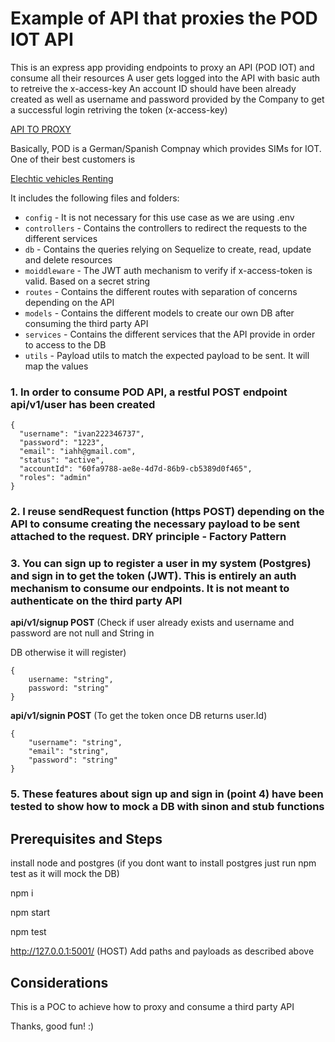 # Example of API that proxies the POD IOT API

This is an express app providing endpoints to proxy an API (POD IOT) and consume all their resources
A user gets logged into the API with basic auth to retreive the x-access-key 
An account ID should have been already created as well as username and password provided by the Company to get a successful login retriving the token (x-access-key)

[API TO PROXY](https://hummingbird-staging.podgroup.com/v3/docs/swagger/index.html)

Basically, POD is a German/Spanish Compnay which provides SIMs for IOT. One of their best customers is

[Elechtic vehicles Renting](https://www.rideyego.com/)

It includes the following files and folders:

- `config` - It is not necessary for this use case as we are using .env
- `controllers` - Contains the controllers to redirect the requests to the different services
- `db` - Contains the queries relying on Sequelize to create, read, update and delete resources
- `moiddleware` - The JWT auth mechanism to verify if x-access-token is valid. Based on a secret string
- `routes` - Contains the different routes with separation of concerns depending on the API 
- `models` - Contains the different models to create our own DB after consuming the third party API 
- `services` - Contains the different services that the API provide in order to access to the DB 
- `utils` - Payload utils to match the expected payload to be sent. It will map the values

### 1. In order to consume POD API, a restful POST endpoint api/v1/user has been created

```
{
  "username": "ivan222346737",
  "password": "1223",
  "email": "iahh@gmail.com",
  "status": "active",
  "accountId": "60fa9788-ae8e-4d7d-86b9-cb5389d0f465",
  "roles": "admin"
}
```

### 2. I reuse sendRequest function (https POST) depending on the API to consume creating the necessary payload to be sent attached to the request. DRY principle - Factory Pattern

### 3. You can sign up to register a user in my system (Postgres) and sign in to get the token (JWT). This is entirely an auth mechanism to consume our endpoints. It is not meant to authenticate on the third party API

**api/v1/signup POST** (Check if user already exists and username and password are not null and String in 

DB otherwise it will register)

```
{
    username: "string",
    password: "string"
}
```

**api/v1/signin POST**  (To get the token once DB returns user.Id)

```
{
    "username": "string",
    "email": "string",
    "password": "string"
}
```


### 5. These features about sign up and sign in (point 4) have been tested to show how to mock a DB with sinon and stub functions

## Prerequisites and Steps

install node and postgres (if you dont want to install postgres just run npm test as it will mock the DB)

npm i

npm start

npm test

http://127.0.0.1:5001/ (HOST) Add paths and payloads as described above


## Considerations

This is a POC to achieve how to proxy and consume a third party API

Thanks, good fun! :)



